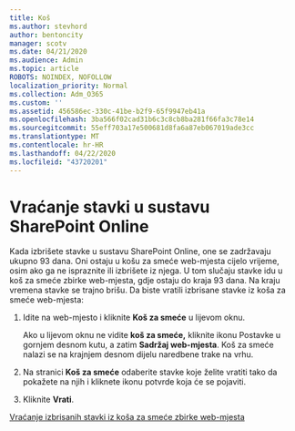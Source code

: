 ```yaml
---
title: Koš
ms.author: stevhord
author: bentoncity
manager: scotv
ms.date: 04/21/2020
ms.audience: Admin
ms.topic: article
ROBOTS: NOINDEX, NOFOLLOW
localization_priority: Normal
ms.collection: Adm_O365
ms.custom: ''
ms.assetid: 456586ec-330c-41be-b2f9-65f9947eb41a
ms.openlocfilehash: 3ba566f02cad31b6c3c8cb8ba281f66fa3c78e14
ms.sourcegitcommit: 55eff703a17e500681d8fa6a87eb067019ade3cc
ms.translationtype: MT
ms.contentlocale: hr-HR
ms.lasthandoff: 04/22/2020
ms.locfileid: "43720201"
---
```

# <a name="restore-items-in-sharepoint-online"></a>Vraćanje stavki u sustavu SharePoint Online

Kada izbrišete stavke u sustavu SharePoint Online, one se zadržavaju ukupno 93 dana. Oni ostaju u košu za smeće web-mjesta cijelo vrijeme, osim ako ga ne ispraznite ili izbrišete iz njega. U tom slučaju stavke idu u koš za smeće zbirke web-mjesta, gdje ostaju do kraja 93 dana. Na kraju vremena stavke se trajno brišu. Da biste vratili izbrisane stavke iz koša za smeće web-mjesta:
  
1. Idite na web-mjesto i kliknite **Koš za smeće** u lijevom oknu. 
    
    Ako u lijevom oknu ne vidite **koš za smeće,** kliknite ikonu Postavke u gornjem desnom kutu, a zatim **Sadržaj web-mjesta**. Koš za smeće nalazi se na krajnjem desnom dijelu naredbene trake na vrhu.
    
2. Na stranici **Koš za smeće** odaberite stavke koje želite vratiti tako da pokažete na njih i kliknete ikonu potvrde koja će se pojaviti. 
    
3. Kliknite **Vrati**.
    
[Vraćanje izbrisanih stavki iz koša za smeće zbirke web-mjesta](https://go.microsoft.com/fwlink/?linkid=866439)
  

